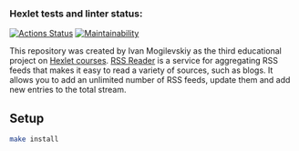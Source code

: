 ### Hexlet tests and linter status:

[![Actions Status](https://github.com/IvanMogilevskiy/frontend-project-lvl3/workflows/hexlet-check/badge.svg)](https://github.com/IvanMogilevskiy/frontend-project-lvl3/actions)
[![Maintainability](https://api.codeclimate.com/v1/badges/5976c03d2cf14ca88c3a/maintainability)](https://codeclimate.com/github/IvanMogilevskiy/frontend-project-lvl3/maintainability)

This repository was created by Ivan Mogilevskiy as the third educational project on [Hexlet courses](https://ru.hexlet.io/pages/about?utm_source=github&utm_medium=link&utm_campaign=nodejs-package). [RSS Reader](https://frontend-project-lvl3-three-weld.vercel.app) is a service for aggregating RSS feeds that makes it easy to read a variety of sources, such as blogs. It allows you to add an unlimited number of RSS feeds, update them and add new entries to the total stream.

## Setup

```sh
make install
```
